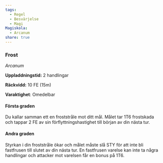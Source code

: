 ```yaml
---
tags:
  - Regel
  - Besvärjelse
  - Magi
Magiskola:
  - Arcanum
share: true
---
```

### Frost 
*Arcanum*

**Uppladdningstid:** 2 handlingar

**Räckvidd:** 10 FE (15m)

**Varaktighet**: Omedelbar

#### Första graden
Du kallar samman ett en froststråle mot ditt mål. Målet tar 1T6 frostskada och tappar 2 FE av sin förflyttningshastighet till början av din nästa tur. 

####  Andra graden
Styrkan i din froststråle ökar och målet måste slå STY för att inte bli fastfrusen till slutet av din nästa tur. En fastfrusen varelse kan inte ta några handlingar och attacker mot varelsen får en bonus på 1T6.